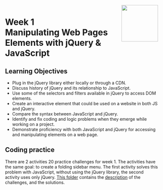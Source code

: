 <a href="../">
  <img src="/img/Animation_with_JavaScript_and_jQuery_logo.avif" width="120" align="right">
</a>

# Week 1 <br> Manipulating Web Pages Elements with jQuery & JavaScript

## Learning Objectives
- Plug in the jQuery library either locally or through a CDN.
- Discuss history of jQuery and its relationship to JavaScript.
- Use some of the selectors and filters available in jQuery to access DOM elements.
- Create an interactive element that could be used on a website in both JS and jQuery.
- Compare the syntax between JavaScript and jQuery.
- Identify and fix coding and logic problems when they emerge while working on a project.
- Demonstrate proficiency with both JavaScript and jQuery for accessing and manipulating elements on a web page.

## Coding practice

There are 2 activities 20 practice challenges for week 1. The activities have the same goal: to create a folding sidebar menu. The first activity solves this problem with JavaScript, without using the jQuery library, the second activity uses only jQuery. 
[This folder](./Challenges) contains the [description](./Challenges/README.md) of the challenges, and the solutions. 
